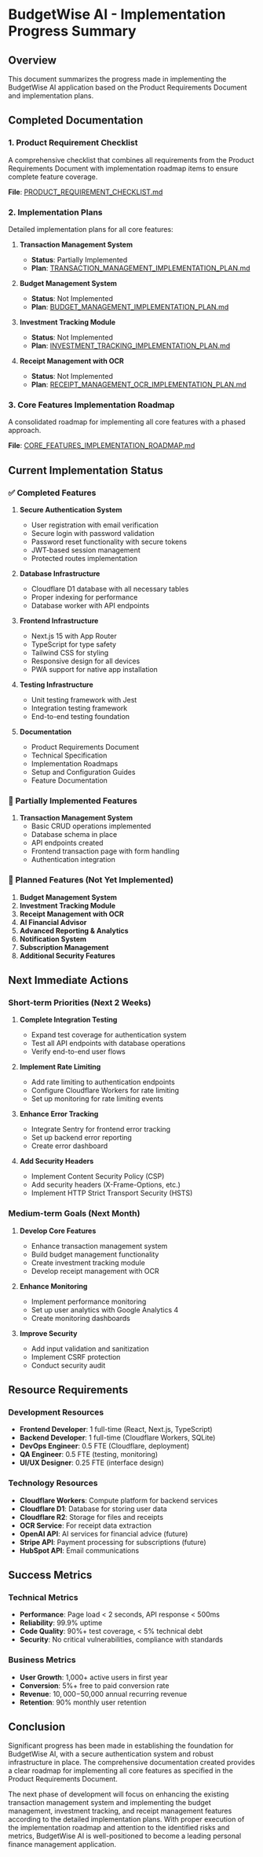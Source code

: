 # BudgetWise AI - Implementation Progress Summary

## Overview
This document summarizes the progress made in implementing the BudgetWise AI application based on the Product Requirements Document and implementation plans.

## Completed Documentation

### 1. Product Requirement Checklist
A comprehensive checklist that combines all requirements from the Product Requirements Document with implementation roadmap items to ensure complete feature coverage.

**File**: [PRODUCT_REQUIREMENT_CHECKLIST.md](PRODUCT_REQUIREMENT_CHECKLIST.md)

### 2. Implementation Plans
Detailed implementation plans for all core features:

1. **Transaction Management System**
   - **Status**: Partially Implemented
   - **Plan**: [TRANSACTION_MANAGEMENT_IMPLEMENTATION_PLAN.md](TRANSACTION_MANAGEMENT_IMPLEMENTATION_PLAN.md)

2. **Budget Management System**
   - **Status**: Not Implemented
   - **Plan**: [BUDGET_MANAGEMENT_IMPLEMENTATION_PLAN.md](BUDGET_MANAGEMENT_IMPLEMENTATION_PLAN.md)

3. **Investment Tracking Module**
   - **Status**: Not Implemented
   - **Plan**: [INVESTMENT_TRACKING_IMPLEMENTATION_PLAN.md](INVESTMENT_TRACKING_IMPLEMENTATION_PLAN.md)

4. **Receipt Management with OCR**
   - **Status**: Not Implemented
   - **Plan**: [RECEIPT_MANAGEMENT_OCR_IMPLEMENTATION_PLAN.md](RECEIPT_MANAGEMENT_OCR_IMPLEMENTATION_PLAN.md)

### 3. Core Features Implementation Roadmap
A consolidated roadmap for implementing all core features with a phased approach.

**File**: [CORE_FEATURES_IMPLEMENTATION_ROADMAP.md](CORE_FEATURES_IMPLEMENTATION_ROADMAP.md)

## Current Implementation Status

### ✅ Completed Features
1. **Secure Authentication System**
   - User registration with email verification
   - Secure login with password validation
   - Password reset functionality with secure tokens
   - JWT-based session management
   - Protected routes implementation

2. **Database Infrastructure**
   - Cloudflare D1 database with all necessary tables
   - Proper indexing for performance
   - Database worker with API endpoints

3. **Frontend Infrastructure**
   - Next.js 15 with App Router
   - TypeScript for type safety
   - Tailwind CSS for styling
   - Responsive design for all devices
   - PWA support for native app installation

4. **Testing Infrastructure**
   - Unit testing framework with Jest
   - Integration testing framework
   - End-to-end testing foundation

5. **Documentation**
   - Product Requirements Document
   - Technical Specification
   - Implementation Roadmaps
   - Setup and Configuration Guides
   - Feature Documentation

### 🔧 Partially Implemented Features
1. **Transaction Management System**
   - Basic CRUD operations implemented
   - Database schema in place
   - API endpoints created
   - Frontend transaction page with form handling
   - Authentication integration

### 🚀 Planned Features (Not Yet Implemented)
1. **Budget Management System**
2. **Investment Tracking Module**
3. **Receipt Management with OCR**
4. **AI Financial Advisor**
5. **Advanced Reporting & Analytics**
6. **Notification System**
7. **Subscription Management**
8. **Additional Security Features**

## Next Immediate Actions

### Short-term Priorities (Next 2 Weeks)
1. **Complete Integration Testing**
   - Expand test coverage for authentication system
   - Test all API endpoints with database operations
   - Verify end-to-end user flows

2. **Implement Rate Limiting**
   - Add rate limiting to authentication endpoints
   - Configure Cloudflare Workers for rate limiting
   - Set up monitoring for rate limiting events

3. **Enhance Error Tracking**
   - Integrate Sentry for frontend error tracking
   - Set up backend error reporting
   - Create error dashboard

4. **Add Security Headers**
   - Implement Content Security Policy (CSP)
   - Add security headers (X-Frame-Options, etc.)
   - Implement HTTP Strict Transport Security (HSTS)

### Medium-term Goals (Next Month)
1. **Develop Core Features**
   - Enhance transaction management system
   - Build budget management functionality
   - Create investment tracking module
   - Develop receipt management with OCR

2. **Enhance Monitoring**
   - Implement performance monitoring
   - Set up user analytics with Google Analytics 4
   - Create monitoring dashboards

3. **Improve Security**
   - Add input validation and sanitization
   - Implement CSRF protection
   - Conduct security audit

## Resource Requirements

### Development Resources
- **Frontend Developer**: 1 full-time (React, Next.js, TypeScript)
- **Backend Developer**: 1 full-time (Cloudflare Workers, SQLite)
- **DevOps Engineer**: 0.5 FTE (Cloudflare, deployment)
- **QA Engineer**: 0.5 FTE (testing, monitoring)
- **UI/UX Designer**: 0.25 FTE (interface design)

### Technology Resources
- **Cloudflare Workers**: Compute platform for backend services
- **Cloudflare D1**: Database for storing user data
- **Cloudflare R2**: Storage for files and receipts
- **OCR Service**: For receipt data extraction
- **OpenAI API**: AI services for financial advice (future)
- **Stripe API**: Payment processing for subscriptions (future)
- **HubSpot API**: Email communications

## Success Metrics

### Technical Metrics
- **Performance**: Page load < 2 seconds, API response < 500ms
- **Reliability**: 99.9% uptime
- **Code Quality**: 90%+ test coverage, < 5% technical debt
- **Security**: No critical vulnerabilities, compliance with standards

### Business Metrics
- **User Growth**: 1,000+ active users in first year
- **Conversion**: 5%+ free to paid conversion rate
- **Revenue**: $10,000-$50,000 annual recurring revenue
- **Retention**: 90% monthly user retention

## Conclusion

Significant progress has been made in establishing the foundation for BudgetWise AI, with a secure authentication system and robust infrastructure in place. The comprehensive documentation created provides a clear roadmap for implementing all core features as specified in the Product Requirements Document.

The next phase of development will focus on enhancing the existing transaction management system and implementing the budget management, investment tracking, and receipt management features according to the detailed implementation plans. With proper execution of the implementation roadmap and attention to the identified risks and metrics, BudgetWise AI is well-positioned to become a leading personal finance management application.